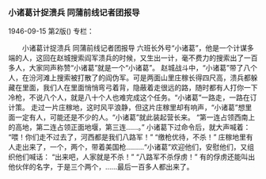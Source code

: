 ### 小诸葛计捉溃兵  同蒲前线记者团报导

1946-09-15
第2版()
专栏：

　　小诸葛计捉溃兵
    同蒲前线记者团报导
    六班长外号“小诸葛”，他是一个计谋多端的人，这回在赵城搜索阎军溃兵的时候，又生出一计，毫不费力的搜索出了一百多人，大家同声称赞“小诸葛”就是一个“小诸葛”。
    赵城战斗中，“小诸葛”带了八个人，在汾河滩上搜索被打散了的阎伪军。可是两面山里庄稼长得四尺高，溃兵都躲藏在里面，我们人在里面悄悄弯弓着背，隐蔽着走很远的路，随时都有人打你一下冷枪，不说八个人，就是八十个人也难完成这个任务。“小诸葛”一路走，一路在订计策。
    走过一片庄稼地，这时风平浪静，但这片庄稼里却有响声，“小诸葛”想里面一定有人，可能还是不少的人。“小诸葛”就此装起营长来。
    “第一连占领西南上的高地，第二连占领正面地堰，第三连……。”
    小诸葛下过命令后，就大声喊着：
    “喂！你们走不过去了，河西都是我们八路军！”
    “缴枪优待，不杀！”
    庄稼地里有人走出来了，一个，两个，带着美国枪………“小诸葛”欢迎他们，安慰他们，又组织他们喊话：
    “出来吧，人家就是不杀！”
    “八路军不杀俘虏！”
    有的俘虏还能叫出他伙伴的名字，于是三个两个，……最后一百多人都出来了。
